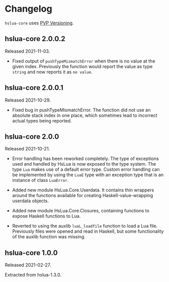# Changelog

`hslua-core` uses [PVP Versioning][1].

[1]: https://pvp.haskell.org

## hslua-core 2.0.0.2

Released 2021-11-03.

- Fixed output of `pushTypeMismatchError` when there is no value
  at the given index. Previously the function would report the
  value as type `string` and now reports it as `no value`.

## hslua-core 2.0.0.1

Released 2021-10-29.

- Fixed bug in pushTypeMismatchError. The function did not use an
  absolute stack index in one place, which sometimes lead to
  incorrect actual types being reported.

## hslua-core 2.0.0

Released 2021-10-21.

- Error handling has been reworked completely. The type of
  exceptions used and handled by HsLua is now exposed to the type
  system. The type `Lua` makes use of a default error type. Custom
  error handling can be implemented by using the `LuaE` type with
  an exception type that is an instance of class `LuaError`.

- Added new module HsLua.Core.Userdata. It contains thin wrappers
  around the functions available for creating
  Haskell-value-wrapping userdata objects.

- Added new module HsLua.Core.Closures, containing functions to
  expose Haskell functions to Lua.

- Reverted to using the auxlib `luaL_loadfile` function to load a
  Lua file. Previously files were opened and read in Haskell, but
  some functionality of the auxlib function was missing.

## hslua-core 1.0.0

Released 2021-02-27.

Extracted from hslua-1.3.0.

